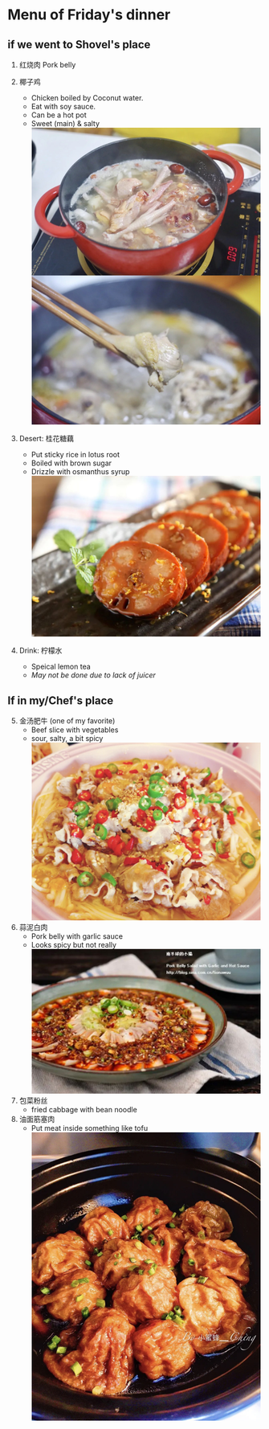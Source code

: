 # Menu of Friday's dinner

## if we went to Shovel's place
1. 红烧肉 Pork belly
2. 椰子鸡 
   + Chicken boiled by Coconut water. 
   + Eat with soy sauce. 
   + Can be a hot pot
   + Sweet (main) & salty 
![椰子鸡](imgs/2.jpg)
3. Desert: 桂花糖藕
   + Put sticky rice in lotus root
   + Boiled with brown sugar
   + Drizzle with osmanthus syrup  
![桂花糖藕](imgs/3.jpg)

4. Drink: 柠檬水
   + Speical lemon tea
   + *May not be done due to lack of juicer*

## If in my/Chef's place
5. 金汤肥牛 (one of my favorite)
    + Beef slice with vegetables
    + sour, salty, a bit spicy
![金汤肥牛](imgs/5.jpg)
6. 蒜泥白肉
    + Pork belly with garlic sauce
    + Looks spicy but not really
![蒜泥白肉](imgs/6.jpg)
7. 包菜粉丝
    + fried cabbage with bean noodle  
8. 油面筋塞肉
    + Put meat inside something like tofu
![油面筋塞肉](imgs/8.jpg)
